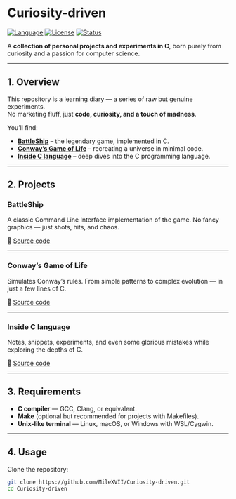 # Curiosity-driven

[![Language](https://img.shields.io/badge/language-C-blue.svg)](#)
[![License](https://img.shields.io/badge/license-Open--Source-green.svg)](#)
[![Status](https://img.shields.io/badge/status-Active-brightgreen.svg)](#)

A **collection of personal projects and experiments in C**, born purely from curiosity and a passion for computer science.

---

## 1. Overview

This repository is a learning diary — a series of raw but genuine experiments.  
No marketing fluff, just **code, curiosity, and a touch of madness**.

You’ll find:
- **[BattleShip](#battleship)** – the legendary game, implemented in C.
- **[Conway’s Game of Life](#conways-game-of-life)** – recreating a universe in minimal code.
- **[Inside C language](#inside-c-language)** – deep dives into the C programming language.

---

## 2. Projects

### BattleShip
A classic Command Line Interface implementation of the game. No fancy graphics — just shots, hits, and chaos.

📂 [Source code](./BattleShip)

---

### Conway’s Game of Life
Simulates Conway’s rules. From simple patterns to complex evolution — in just a few lines of C.

📂 [Source code](./Conway\’s\Game\Of\Life)

---

### Inside C language
Notes, snippets, experiments, and even some glorious mistakes while exploring the depths of C.

📂 [Source code](./Inside\C\Language)

---

## 3. Requirements

- **C compiler** — GCC, Clang, or equivalent.
- **Make** (optional but recommended for projects with Makefiles).
- **Unix-like terminal** — Linux, macOS, or Windows with WSL/Cygwin.

---

## 4. Usage

Clone the repository:
```bash
git clone https://github.com/MileXVII/Curiosity-driven.git
cd Curiosity-driven
